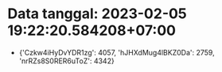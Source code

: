 # Data tanggal: 2023-02-05 19:22:20.584208+07:00

* {'Czkw4iHyDvYDR1zg': 4057, 'hJHXdMug4lBKZ0Da': 2759, 'nrRZs8S0RER6uToZ': 4342}
